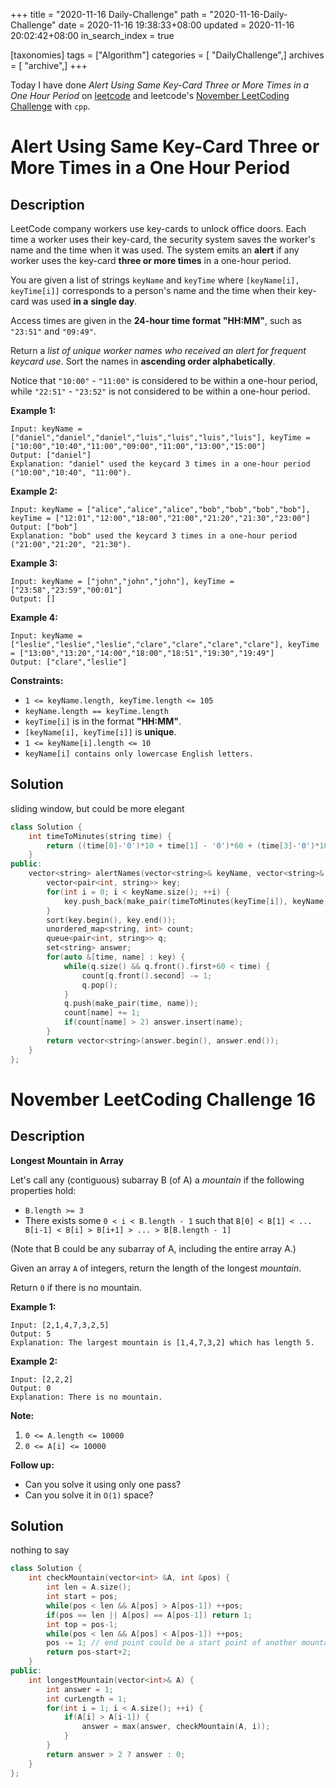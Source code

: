 +++
title = "2020-11-16 Daily-Challenge"
path = "2020-11-16-Daily-Challenge"
date = 2020-11-16 19:38:33+08:00
updated = 2020-11-16 20:02:42+08:00
in_search_index = true

[taxonomies]
tags = ["Algorithm"]
categories = [ "DailyChallenge",]
archives = [ "archive",]
+++

Today I have done *Alert Using Same Key-Card Three or More Times in a One Hour Period* on [leetcode](https://leetcode.com/problems/alert-using-same-key-card-three-or-more-times-in-a-one-hour-period/) and leetcode's [November LeetCoding Challenge](https://leetcode.com/explore/challenge/card/november-leetcoding-challenge/566/week-3-november-15th-november-21st/3533/) with `cpp`.

<!-- more -->

# Alert Using Same Key-Card Three or More Times in a One Hour Period

## Description

LeetCode company workers use key-cards to unlock office doors. Each time a worker uses their key-card, the security system saves the worker's name and the time when it was used. The system emits an **alert** if any worker uses the key-card **three or more times** in a one-hour period.

You are given a list of strings `keyName` and `keyTime` where `[keyName[i], keyTime[i]]` corresponds to a person's name and the time when their key-card was used **in a** **single day**.

Access times are given in the **24-hour time format "HH:MM"**, such as `"23:51"` and `"09:49"`.

Return a *list of unique worker names who received an alert for frequent keycard use*. Sort the names in **ascending order alphabetically**.

Notice that `"10:00"` - `"11:00"` is considered to be within a one-hour period, while `"22:51"` - `"23:52"` is not considered to be within a one-hour period.

**Example 1:**

```
Input: keyName = ["daniel","daniel","daniel","luis","luis","luis","luis"], keyTime = ["10:00","10:40","11:00","09:00","11:00","13:00","15:00"]
Output: ["daniel"]
Explanation: "daniel" used the keycard 3 times in a one-hour period ("10:00","10:40", "11:00").
```

**Example 2:**

```
Input: keyName = ["alice","alice","alice","bob","bob","bob","bob"], keyTime = ["12:01","12:00","18:00","21:00","21:20","21:30","23:00"]
Output: ["bob"]
Explanation: "bob" used the keycard 3 times in a one-hour period ("21:00","21:20", "21:30").
```

**Example 3:**

```
Input: keyName = ["john","john","john"], keyTime = ["23:58","23:59","00:01"]
Output: []
```

**Example 4:**

```
Input: keyName = ["leslie","leslie","leslie","clare","clare","clare","clare"], keyTime = ["13:00","13:20","14:00","18:00","18:51","19:30","19:49"]
Output: ["clare","leslie"]
```

**Constraints:**

- `1 <= keyName.length, keyTime.length <= 105`
- `keyName.length == keyTime.length`
- `keyTime[i]` is in the format **"HH:MM"**.
- `[keyName[i], keyTime[i]]` is **unique**.
- `1 <= keyName[i].length <= 10`
- `keyName[i] contains only lowercase English letters.`

## Solution

sliding window, but could be more elegant

``` cpp
class Solution {
    int timeToMinutes(string time) {
        return ((time[0]-'0')*10 + time[1] - '0')*60 + (time[3]-'0')*10 + time[4]-'0';
    }
public:
    vector<string> alertNames(vector<string>& keyName, vector<string>& keyTime) {
        vector<pair<int, string>> key;
        for(int i = 0; i < keyName.size(); ++i) {
            key.push_back(make_pair(timeToMinutes(keyTime[i]), keyName[i]));
        }
        sort(key.begin(), key.end());
        unordered_map<string, int> count;
        queue<pair<int, string>> q;
        set<string> answer;
        for(auto &[time, name] : key) {
            while(q.size() && q.front().first+60 < time) {
                count[q.front().second] -= 1;
                q.pop();
            }
            q.push(make_pair(time, name));
            count[name] += 1;
            if(count[name] > 2) answer.insert(name);
        }
        return vector<string>(answer.begin(), answer.end());
    }
};
```

# November LeetCoding Challenge 16

## Description

**Longest Mountain in Array**

Let's call any (contiguous) subarray B (of A) a *mountain* if the following properties hold:

- `B.length >= 3`
- There exists some `0 < i < B.length - 1` such that `B[0] < B[1] < ... B[i-1] < B[i] > B[i+1] > ... > B[B.length - 1]`

(Note that B could be any subarray of A, including the entire array A.)

Given an array `A` of integers, return the length of the longest *mountain*. 

Return `0` if there is no mountain.

**Example 1:**

```
Input: [2,1,4,7,3,2,5]
Output: 5
Explanation: The largest mountain is [1,4,7,3,2] which has length 5.
```

**Example 2:**

```
Input: [2,2,2]
Output: 0
Explanation: There is no mountain.
```

**Note:**

1. `0 <= A.length <= 10000`
2. `0 <= A[i] <= 10000`

**Follow up:**

- Can you solve it using only one pass?
- Can you solve it in `O(1)` space?

## Solution

nothing to say

``` cpp
class Solution {
    int checkMountain(vector<int> &A, int &pos) {
        int len = A.size();
        int start = pos;
        while(pos < len && A[pos] > A[pos-1]) ++pos;
        if(pos == len || A[pos] == A[pos-1]) return 1;
        int top = pos-1;
        while(pos < len && A[pos] < A[pos-1]) ++pos;
        pos -= 1; // end point could be a start point of another mountain
        return pos-start+2;
    }
public:
    int longestMountain(vector<int>& A) {
        int answer = 1;
        int curLength = 1;
        for(int i = 1; i < A.size(); ++i) {
            if(A[i] > A[i-1]) {
                answer = max(answer, checkMountain(A, i));
            }
        }
        return answer > 2 ? answer : 0;
    }
};
```

